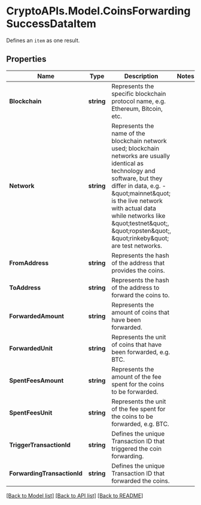 # CryptoAPIs.Model.CoinsForwardingSuccessDataItem
Defines an `item` as one result.

## Properties

Name | Type | Description | Notes
------------ | ------------- | ------------- | -------------
**Blockchain** | **string** | Represents the specific blockchain protocol name, e.g. Ethereum, Bitcoin, etc. | 
**Network** | **string** | Represents the name of the blockchain network used; blockchain networks are usually identical as technology and software, but they differ in data, e.g. - \&quot;mainnet\&quot; is the live network with actual data while networks like \&quot;testnet\&quot;, \&quot;ropsten\&quot;, \&quot;rinkeby\&quot; are test networks. | 
**FromAddress** | **string** | Represents the hash of the address that provides the coins. | 
**ToAddress** | **string** | Represents the hash of the address to forward the coins to. | 
**ForwardedAmount** | **string** | Represents the amount of coins that have been forwarded. | 
**ForwardedUnit** | **string** | Represents the unit of coins that have been forwarded, e.g. BTC. | 
**SpentFeesAmount** | **string** | Represents the amount of the fee spent for the coins to be forwarded. | 
**SpentFeesUnit** | **string** | Represents the unit of the fee spent for the coins to be forwarded, e.g. BTC. | 
**TriggerTransactionId** | **string** | Defines the unique Transaction ID that triggered the coin forwarding. | 
**ForwardingTransactionId** | **string** | Defines the unique Transaction ID that forwarded the coins. | 

[[Back to Model list]](../README.md#documentation-for-models) [[Back to API list]](../README.md#documentation-for-api-endpoints) [[Back to README]](../README.md)

